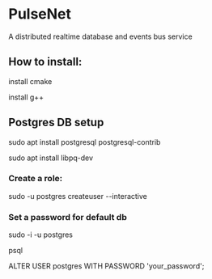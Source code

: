 # PulseNet
A distributed realtime database and events bus service

## How to install:

install cmake

install g++

## Postgres DB setup

sudo apt install postgresql postgresql-contrib

sudo apt install libpq-dev

### Create a role:

sudo -u postgres createuser --interactive

### Set a password for default db

sudo -i -u postgres

psql

ALTER USER postgres WITH PASSWORD 'your_password';


